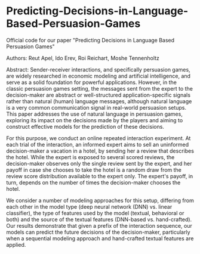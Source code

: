 # Predicting-Decisions-in-Language-Based-Persuasion-Games
Official code for our paper "Predicting Decisions in Language Based Persuasion Games" 

Authors: Reut Apel, Ido Erev, Roi Reichart, Moshe Tennenholtz

Abstract:
Sender-receiver interactions, and specifically persuasion games, are widely researched in economic modeling and artificial intelligence, and serve as a solid foundation for powerful applications. However, in the classic persuasion games setting, the messages sent from the expert to the decision-maker are abstract or well-structured application-specific signals rather than natural (human) language messages, although natural language is a very common communication signal in real-world persuasion setups. This paper addresses the use of natural language in persuasion games, exploring its impact on the decisions made by the players and aiming to construct effective models for the prediction of these decisions.

For this purpose, we conduct an online repeated interaction experiment. At each trial of the interaction, an informed expert aims to sell an uninformed decision-maker a vacation in a hotel, by sending her a review that describes the hotel. While the expert is exposed to several scored reviews, the decision-maker observes only the single review sent by the expert, and her payoff in case she chooses to take the hotel is a random draw from the review score distribution available to the expert only. The expert's payoff, in turn, depends on the number of times the decision-maker chooses the hotel. 

We consider a number  of modeling approaches for this setup, differing from each other in the model type (deep neural network (DNN) vs. linear classifier), the type of features used by the model (textual, behavioral or both) and the source of the textual features (DNN-based vs. hand-crafted). Our results demonstrate that given a prefix of the interaction sequence, our models can predict the future decisions of the decision-maker, particularly when a sequential modeling approach and hand-crafted textual features are applied.

